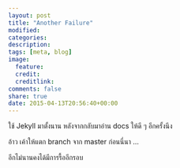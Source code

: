 ```yaml
---
layout: post
title: "Another Failure"
modified: 
categories: 
description:
tags: [meta, blog]
image:
  feature:
  credit:
  creditlink:
comments: false
share: true
date: 2015-04-13T20:56:40+00:00
---
```


ใช้ Jekyll มาตั้งนาน
หลังจากกลับมาอ่าน docs ให้ดี ๆ อีกครั้งนึง

อ้าว เค้าให้แตก branch จาก master ก่อนนี่นา
...

อีกไม่นานคงได้มีการรื้ออีกรอบ
